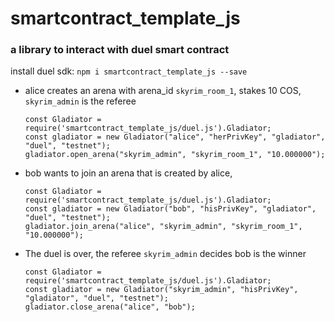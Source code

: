 # smartcontract_template_js
  ### a library to interact with duel smart contract

  install duel sdk: `npm i smartcontract_template_js --save`

  

  * alice creates an arena with arena_id `skyrim_room_1`, stakes 10 COS, `skyrim_admin` is the referee
  
    ```shell
    const Gladiator = require('smartcontract_template_js/duel.js').Gladiator;
    const gladiator = new Gladiator("alice", "herPrivKey", "gladiator", "duel", "testnet");
    gladiator.open_arena("skyrim_admin", "skyrim_room_1", "10.000000");
    ```
  
  * bob wants to join an arena that is created by alice, 
  
    ```shell
    const Gladiator = require('smartcontract_template_js/duel.js').Gladiator;
    const gladiator = new Gladiator("bob", "hisPrivKey", "gladiator", "duel", "testnet");
    gladiator.join_arena("alice", "skyrim_admin", "skyrim_room_1", "10.000000");
    ```

* The duel is over, the referee `skyrim_admin`  decides bob is the winner
  
    ```shell
    const Gladiator = require('smartcontract_template_js/duel.js').Gladiator;
    const gladiator = new Gladiator("skyrim_admin", "hisPrivKey", "gladiator", "duel", "testnet");
    gladiator.close_arena("alice", "bob");
    ```


